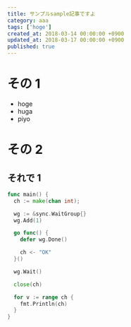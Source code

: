 ```yaml
---
title: サンプルsample記事ですよ
category: aaa
tags: ['hoge']
created_at: 2018-03-14 00:00:00 +0900
updated_at: 2018-03-17 00:00:00 +0900
published: true
---
```


# その 1

- hoge
- huga
- piyo

# その 2

## それで 1

```go
func main() {
  ch := make(chan int);

  wg := &sync.WaitGroup{}
  wg.Add(1)

  go func() {
    defer wg.Done()

    ch <- "OK"
  }()

  wg.Wait()

  close(ch)

  for v := range ch {
    fmt.Println(ch)
  }
}
```
